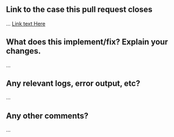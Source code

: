 <!-- Please fill out the blanks below. -->

Link to the case this pull request closes
------------------------------------------
…
[Link text Here](https://link-to-case.here)

What does this implement/fix? Explain your changes.
---------------------------------------------------
…



Any relevant logs, error output, etc?
-------------------------------------
…
<!-- If it’s long, please paste to https://gist.github.com/ and insert the link here. -->

Any other comments?
-------------------
…
